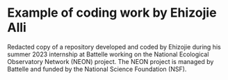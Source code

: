 # Example of coding work by Ehizojie Alli
Redacted copy of a repository developed and coded by Ehizojie during his summer 2023 internship at Battelle working on the National Ecological Observatory Network (NEON) project. The NEON project is managed by Battelle and funded by the National Science Foundation (NSF).
